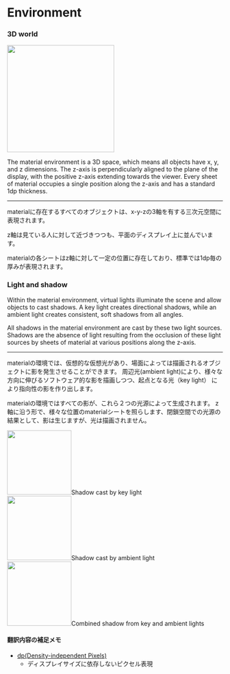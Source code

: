 Environment
===

### 3D world

<img src="http://material-design.storage.googleapis.com/publish/v_1/quantumexternal/0Bx4BSt6jniD7UXpQYWltVjNPWXc/whatismaterial_environment_3d.png" height="250" ><br />

The material environment is a 3D space, which means all objects have x, y, and z dimensions. The z-axis is perpendicularly aligned to the plane of the display, with the positive z-axis extending towards the viewer. Every sheet of material occupies a single position along the z-axis and has a standard 1dp thickness.

---

materialに存在するすべてのオブジェクトは、x-y-zの3軸を有する三次元空間に表現されます。

z軸は見ている人に対して近づきつつも、平面のディスプレイ上に並んでいます。

materialの各シートはz軸に対して一定の位置に存在しており、標準では1dp毎の厚みが表現されます。


### Light and shadow

Within the material environment, virtual lights illuminate the scene and allow objects to cast shadows. 
A key light creates directional shadows, while an ambient light creates consistent, soft shadows from all angles.

All shadows in the material environment are cast by these two light sources. 
Shadows are the absence of light resulting from the occlusion of these light sources by sheets of material at various positions along the z-axis.

---
materialの環境では、仮想的な仮想光があり、場面によっては描画されるオブジェクトに影を発生させることができます。
周辺光(ambient light)により、様々な方向に伸びるソフトウェア的な影を描画しつつ、起点となる光（key light） により指向性の影を作り出します。

materialの環境ではすべての影が、これら２つの光源によって生成されます。
z軸に沿う形で、様々な位置のmaterialシートを照らします、閉鎖空間での光源の結果として、影は生じますが、光は描画されません。

<img src="http://material-design.storage.googleapis.com/publish/v_1/quantumexternal/0Bx4BSt6jniD7aUEtMG1ielNEaEk/whatismaterial_environment_shadow1.png" height="150" >Shadow cast by key light<br />
<img src="http://material-design.storage.googleapis.com/publish/v_1/quantumexternal/0Bx4BSt6jniD7ZlNXZTJFX245YUE/whatismaterial_environment_shadow2.png" height="150" >Shadow cast by ambient light<br />
<img src="http://material-design.storage.googleapis.com/publish/v_1/quantumexternal/0Bx4BSt6jniD7Z19QQzFJWXhYT0E/whatismaterial_environment_shadow3.png" height="150" >Combined shadow from key and ambient lights<br />



####  翻訳内容の補足メモ

 + [dp(Density-independent Pixels)](http://developer.android.com/guide/topics/resources/more-resources.html#Dimension)
    + ディスプレイサイズに依存しないピクセル表現
